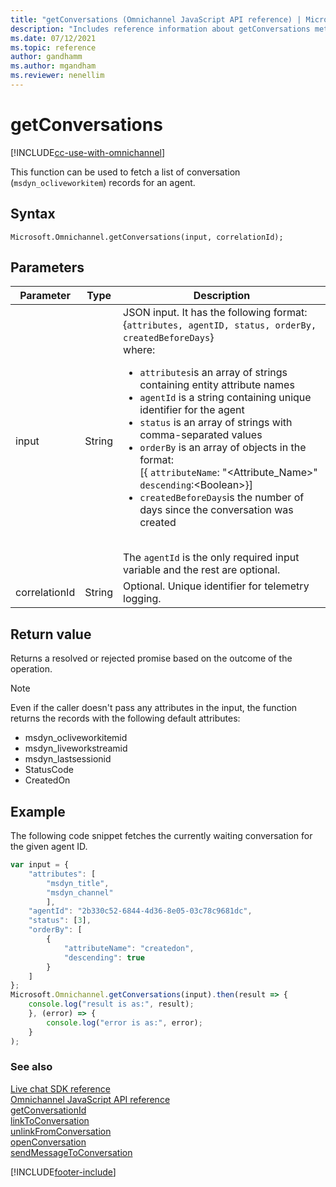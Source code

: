 ```yaml
---
title: "getConversations (Omnichannel JavaScript API reference) | MicrosoftDocs"
description: "Includes reference information about getConversations method, syntax, and parameters in Omnichannel JavaScript API reference."
ms.date: 07/12/2021
ms.topic: reference
author: gandhamm
ms.author: mgandham
ms.reviewer: nenellim
---
```

# getConversations 

[!INCLUDE[cc-use-with-omnichannel](../../../../includes/cc-use-with-omnichannel.md)]

This function can be used to fetch a list of conversation (`msdyn_ocliveworkitem`) records for an agent. 

## Syntax

`Microsoft.Omnichannel.getConversations(input, correlationId);`

## Parameters

| Parameter               | Type   | Description           |
| -------------           | -------| --------------------- |
| input      | String | JSON input. It has the following format: <br>{`attributes, agentID, status, orderBy, createdBeforeDays`}  </br> where: <ul><li> `attributes`is an array of strings containing entity attribute names</li><li>`agentId` is a string containing unique identifier for the agent</li><li>`status` is an array of strings with comma-separated values</li><li>`orderBy` is an array of objects in the format: <br> [{ `attributeName`: "<Attribute_Name>" `descending`:\<Boolean>}]</br></li><li>`createdBeforeDays`is the number of days since the conversation was created</li></ul> <br> The `agentId` is the only required input variable and the rest are optional.</br>| 
| correlationId | String | Optional. Unique identifier for telemetry logging.  |


## Return value

Returns a resolved or rejected promise based on the outcome of the operation. 

> [!Note] 
> Even if the caller doesn't pass any attributes in the input, the function returns the records with the following default attributes: 
>   - msdyn_ocliveworkitemid
>   - msdyn_liveworkstreamid 
>   - msdyn_lastsessionid 
>   - StatusCode 
>   - CreatedOn 

## Example

The following code snippet fetches the currently waiting conversation for the given agent ID.

```javascript
var input = { 
    "attributes": [
        "msdyn_title",
        "msdyn_channel"
        ],
    "agentId": "2b330c52-6844-4d36-8e05-03c78c9681dc",
    "status": [3], 
    "orderBy": [
        { 
            "attributeName": "createdon",
            "descending": true
        }
    ]
};
Microsoft.Omnichannel.getConversations(input).then(result => {
    console.log("result is as:", result); 
    }, (error) => {
        console.log("error is as:", error); 
    }
);
```
 
### See also

[Live chat SDK reference](../../omnichannel-reference.md)  
[Omnichannel JavaScript API reference](../../omnichannel-api-reference.md)  
[getConversationId](getConversationId.md)  
[linkToConversation](linkToConversation.md)  
[unlinkFromConversation](unlinkFromConversation.md)  
[openConversation](openConversation.md)   
[sendMessageToConversation](sendMessageToConversation.md)  

[!INCLUDE[footer-include]([!INCLUDE[footer-include](../../../includes/footer-banner.md)]
)]
